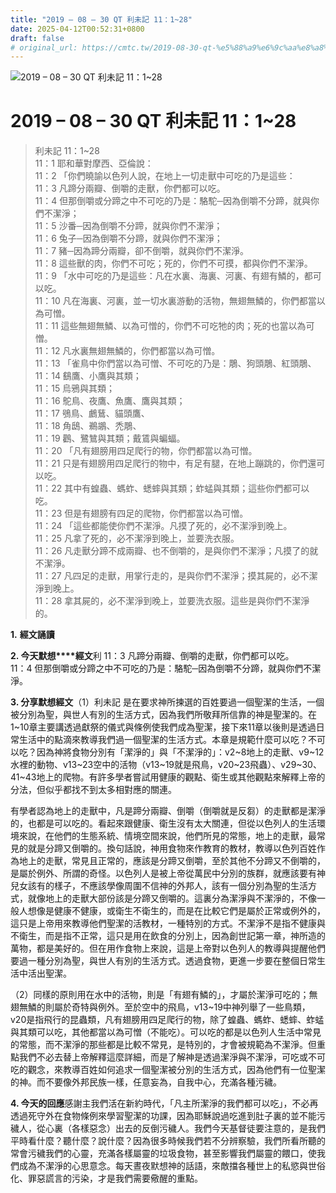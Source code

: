 ```yaml
---
title: "2019 – 08 – 30 QT 利未記 11：1~28"
date: 2025-04-12T00:52:31+0800
draft: false
# original_url: https://cmtc.tw/2019-08-30-qt-%e5%88%a9%e6%9c%aa%e8%a8%98-11%ef%bc%9a128
---
```


![2019 – 08 – 30 QT 利未記 11：1~28](/images/qt.jpg   "2019 – 08 – 30 QT 利未記 11：1~28")

# 2019 – 08 – 30 QT 利未記 11：1~28

> 利未記 11：1~28  
> 11：1 耶和華對摩西、亞倫說：  
> 11：2 「你們曉諭以色列人說，在地上一切走獸中可吃的乃是這些：  
> 11：3 凡蹄分兩瓣、倒嚼的走獸，你們都可以吃。  
> 11：4 但那倒嚼或分蹄之中不可吃的乃是：駱駝─因為倒嚼不分蹄，就與你們不潔淨；  
> 11：5 沙番─因為倒嚼不分蹄，就與你們不潔淨；  
> 11：6 兔子─因為倒嚼不分蹄，就與你們不潔淨；  
> 11：7 豬─因為蹄分兩瓣，卻不倒嚼，就與你們不潔淨。  
> 11：8 這些獸的肉，你們不可吃；死的，你們不可摸，都與你們不潔淨。  
> 11：9 「水中可吃的乃是這些：凡在水裏、海裏、河裏、有翅有鱗的，都可以吃。  
> 11：10 凡在海裏、河裏，並一切水裏游動的活物，無翅無鱗的，你們都當以為可憎。  
> 11：11 這些無翅無鱗、以為可憎的，你們不可吃牠的肉；死的也當以為可憎。  
> 11：12 凡水裏無翅無鱗的，你們都當以為可憎。  
> 11：13 「雀鳥中你們當以為可憎、不可吃的乃是：鵰、狗頭鵰、紅頭鵰、  
> 11：14 鷂鷹、小鷹與其類；  
> 11：15 烏鴉與其類；  
> 11：16 鴕鳥、夜鷹、魚鷹、鷹與其類；  
> 11：17 鴞鳥、鸕鶿、貓頭鷹、  
> 11：18 角鴟、鵜鶘、禿鵰、  
> 11：19 鸛、鷺鷥與其類；戴鵀與蝙蝠。  
> 11：20 「凡有翅膀用四足爬行的物，你們都當以為可憎。  
> 11：21 只是有翅膀用四足爬行的物中，有足有腿，在地上蹦跳的，你們還可以吃。  
> 11：22 其中有蝗蟲、螞蚱、蟋蟀與其類；蚱蜢與其類；這些你們都可以吃。  
> 11：23 但是有翅膀有四足的爬物，你們都當以為可憎。  
> 11：24 「這些都能使你們不潔淨。凡摸了死的，必不潔淨到晚上。  
> 11：25 凡拿了死的，必不潔淨到晚上，並要洗衣服。  
> 11：26 凡走獸分蹄不成兩瓣、也不倒嚼的，是與你們不潔淨；凡摸了的就不潔淨。  
> 11：27 凡四足的走獸，用掌行走的，是與你們不潔淨；摸其屍的，必不潔淨到晚上。  
> 11：28 拿其屍的，必不潔淨到晚上，並要洗衣服。這些是與你們不潔淨的。

**1.** **經文誦讀**

**2. 今天默想****經文**利 11：3 凡蹄分兩瓣、倒嚼的走獸，你們都可以吃。  
11：4 但那倒嚼或分蹄之中不可吃的乃是：駱駝─因為倒嚼不分蹄，就與你們不潔淨。

**3. 分享默想經文**（1）利未記 是在要求神所揀選的百姓要過一個聖潔的生活，一個被分別為聖，與世人有別的生活方式，因為我們所敬拜所信靠的神是聖潔的。在1~10章主要講透過獻祭的儀式與條例使我們成為聖潔，接下來11章以後則是透過日常生活中的點滴來教導我們過一個聖潔的生活方式。本章是規範什麼可以吃？不可以吃？因為神將食物分別有「潔淨的」與「不潔淨的」：v2~8地上的走獸、v9~12水裡的動物、v13~23空中的活物（v13~19就是飛鳥，v20~23飛蟲）、v29~30、41~43地上的爬物。有許多學者嘗試用健康的觀點、衛生或其他觀點來解釋上帝的分法，但似乎都找不到太多相對應的關連。

有學者認為地上的走獸中，凡是蹄分兩瓣、倒嚼（倒嚼就是反芻）的走獸都是潔淨的，也都是可以吃的。看起來跟健康、衛生沒有太大關連，但從以色列人的生活環境來說，在他們的生態系統、情境空間來說，他們所見的常態，地上的走獸，最常見的就是分蹄又倒嚼的。換句話說，神用食物來作教育的教材，教導以色列百姓作為地上的走獸，常見且正常的，應該是分蹄又倒嚼，至於其他不分蹄又不倒嚼的，是屬於例外、所謂的奇怪。以色列人是被上帝從萬民中分別的族群，就應該要有神兒女該有的樣子，不應該學像周圍不信神的外邦人，該有一個分別為聖的生活方式，就像地上的走獸大部份該是分蹄又倒嚼的。這裏分為潔淨與不潔淨的，不像一般人想像是健康不健康，或衛生不衛生的，而是在比較它們是屬於正常或例外的，這只是上帝用來教導他們聖潔的活教材，一種特別的方式。不潔淨不是指不健康與不衛生，而是指不正常，這只是用在飲食的分別上，因為創世記第一章，神所造的萬物，都是美好的。但在用作食物上來說，這是上帝對以色列人的教導與提醒他們要過一種分別為聖，與世人有別的生活方式。透過食物，更進一步要在整個日常生活中活出聖潔。

（2）同樣的原則用在水中的活物，則是「有翅有鱗的」，才屬於潔淨可吃的；無翅無鱗的則屬於奇特與例外。至於空中的飛鳥，v13~19中神列舉了一些鳥類，v20是指飛行的昆蟲類，凡有翅膀用四足爬行的物，除了蝗蟲、螞蚱、蟋蟀、蚱蜢與其類可以吃，其他都當以為可憎（不能吃）。可以吃的都是以色列人生活中常見的常態，而不潔淨的那些都是比較不常見，是特別的，才會被規範為不潔淨。但重點我們不必去替上帝解釋這麼詳細，而是了解神是透過潔淨與不潔淨，可吃或不可吃的觀念，來教導百姓如何追求一個聖潔被分別的生活方式，因為他們有一位聖潔的神。而不要像外邦民族一樣，任意妄為，自我中心，充滿各種污穢。

**4. 今天的回應**感謝主我們活在新約時代，「凡主所潔淨的我們都可以吃」，不必再透過死守外在食物條例來學習聖潔的功課，因為耶穌說過吃進到肚子裏的並不能污穢人，從心裏（各樣惡念）出去的反倒污穢人。我們今天基督徒要注意的，是我們平時看什麼？聽什麼？說什麼？因為很多時候我們若不分辨察驗，我們所看所聽的常會污穢我們的心靈，充滿各樣屬靈的垃圾食物，甚至影響我們屬靈的餵口，使我們成為不潔淨的心思意念。每天晝夜默想神的話語，來敵擋各種世上的私慾與世俗化、罪惡謊言的污染，才是我們需要儆醒的重點。
